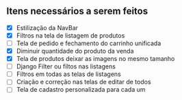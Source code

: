 **Itens necessários a serem feitos**
---
- [x] Estilização da NavBar
- [x] Filtros na tela de listagem de produtos
- [ ] Tela de pedido e fechamento do carrinho unificada
- [X] Diminuir quantidade do produto da venda
- [X] Tela de produtos deixar as imagens no mesmo tamanho
- [ ] Django Filter ou filtos nas listagens
- [ ] Filtros em todas as telas de listagens
- [ ] Criação e correção nas telas de editar de todos
- [ ] Tela de cadastro personalizada para cada um